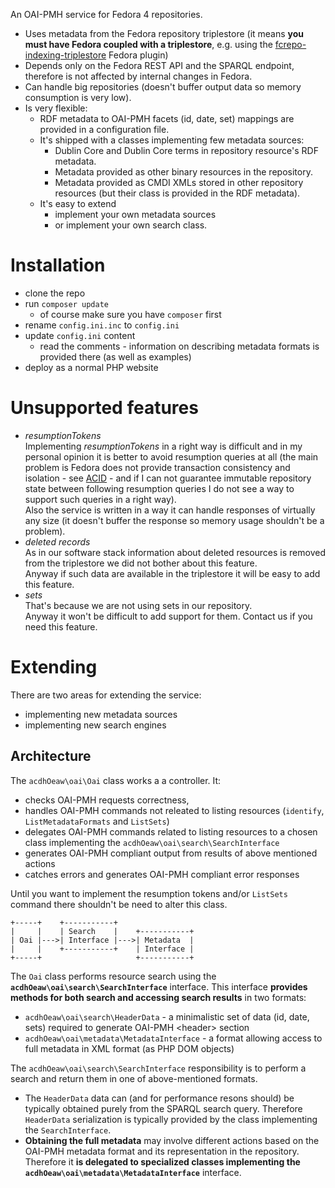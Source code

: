 An OAI-PMH service for Fedora 4 repositories.

* Uses metadata from the Fedora repository triplestore
  (it means **you must have Fedora coupled with a triplestore**, e.g. using the [fcrepo-indexing-triplestore](https://github.com/fcrepo4-exts/fcrepo-camel-toolbox/tree/master/fcrepo-indexing-triplestore) Fedora plugin)
* Depends only on the Fedora REST API and the SPARQL endpoint, therefore is not affected by internal changes in Fedora.
* Can handle big repositories (doesn't buffer output data so memory consumption is very low).
* Is very flexible:
    * RDF metadata to OAI-PMH facets (id, date, set) mappings are provided in a configuration file.
    * It's shipped with a classes implementing few metadata sources:
        * Dublin Core and Dublin Core terms in repository resource's RDF metadata.
        * Metadata provided as other binary resources in the repository.
        * Metadata provided as CMDI XMLs stored in other repository resources (but their class is provided in the RDF metadata).
    * It's easy to extend
        * implement your own metadata sources
        * or implement your own search class.

# Installation

* clone the repo
* run `composer update`
    * of course make sure you have `composer` first
* rename `config.ini.inc` to `config.ini`
* update `config.ini` content
    * read the comments - information on describing metadata formats is provided there (as well as examples)
* deploy as a normal PHP website

# Unsupported features

* *resumptionTokens*  
  Implementing *resumptionTokens* in a right way is difficult and in my personal opinion it is better to avoid resumption queries at all (the main problem is Fedora does not provide transaction consistency and isolation - see [ACID](https://en.wikipedia.org/wiki/ACID) - and if I can not guarantee immutable repository state between following resumption queries I do not see a way to support such queries in a right way).  
  Also the service is written in a way it can handle responses of virtually any size (it doesn't buffer the response so memory usage shouldn't be a problem).
* *deleted records*  
  As in our software stack information about deleted resources is removed from the triplestore we did not bother about this feature.  
  Anyway if such data are available in the triplestore it will be easy to add this feature.
* *sets*  
  That's because we are not using sets in our repository.  
  Anyway it won't be difficult to add support for them. Contact us if you need this feature.

# Extending

There are two areas for extending the service:

* implementing new metadata sources
* implementing new search engines

## Architecture

The `acdhOeaw\oai\Oai` class works a a controller. It:

* checks OAI-PMH requests correctness, 
* handles OAI-PMH commands not releated to listing resources (`identify`, 
  `ListMetadataFormats` and `ListSets`)
* delegates OAI-PMH commands related to listing resources to a chosen
  class implementing the `acdhOeaw\oai\search\SearchInterface`
* generates OAI-PMH compliant output from results of above mentioned actions
* catches errors and generates OAI-PMH compliant error responses

Until you want to implement the resumption tokens and/or `ListSets` command there
shouldn't be need to alter this class.

```
+-----+    +-----------+
|     |    | Search    |    +-----------+
| Oai |--->| Interface |--->| Metadata  |
|     |    +-----------+    | Interface |
+-----+                     +-----------+
```

The `Oai` class performs resource search using the **`acdhOeaw\oai\search\SearchInterface`**
interface. This interface **provides methods for both search and accessing search
results** in two formats:

* `acdhOeaw\oai\search\HeaderData` - a minimalistic set of data (id, date, sets)
  required to generate OAI-PMH &lt;header&gt; section
* `acdhOeaw\oai\metadata\MetadataInterface` - a format allowing access to full
  metadata in XML format (as PHP DOM objects)

The `acdhOeaw\oai\search\SearchInterface` responsibility is to perform a search
and return them in one of above-mentioned formats.

* The `HeaderData` data can (and for performance resons should) be 
  typically obtained purely from the SPARQL search query.
  Therefore `HeaderData` serialization is typically provided by the class
  implementing the `SearchInterface`.
* **Obtaining the full metadata** may involve different actions based on the
  OAI-PMH metadata format and its representation in the repository.
  Therefore it **is delegated to specialized classes implementing the
  `acdhOeaw\oai\metadata\MetadataInterface`** interface.

